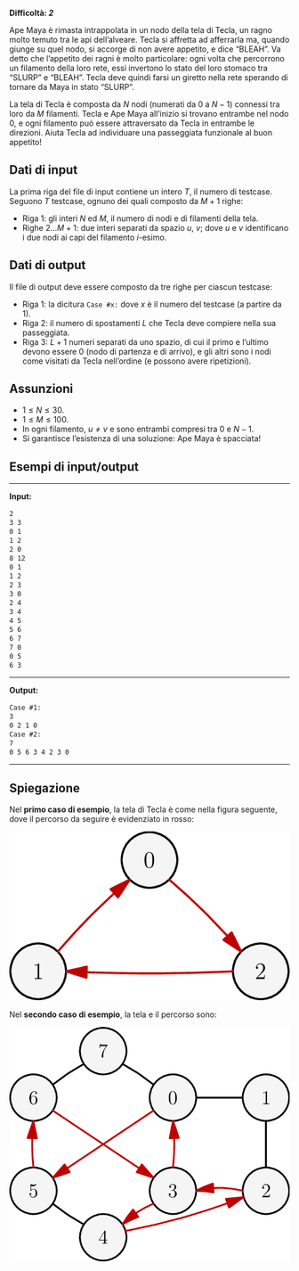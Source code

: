 **Difficoltà: _2_**

Ape Maya è rimasta intrappolata in un nodo della tela di Tecla, un ragno molto
temuto tra le api dell’alveare. Tecla si affretta ad afferrarla ma, quando
giunge su quel nodo, si accorge di non avere appetito, e dice “BLEAH”. Va detto
che l’appetito dei ragni è molto particolare: ogni volta che percorrono un
filamento della loro rete, essi invertono lo stato del loro stomaco tra “SLURP”
e “BLEAH”. Tecla deve quindi farsi un giretto nella rete sperando di tornare da
Maya in stato “SLURP”.

La tela di Tecla è composta da $N$ nodi (numerati da $0$ a $N - 1$) connessi tra
loro da $M$ filamenti. Tecla e Ape Maya all’inizio si trovano entrambe nel nodo
$0$, e ogni filamento può essere attraversato da Tecla in entrambe le direzioni.
Aiuta Tecla ad individuare una passeggiata funzionale al buon appetito!

## Dati di input

La prima riga del file di input contiene un intero $T$, il numero di testcase.
Seguono $T$ testcase, ognuno dei quali composto da $M + 1$ righe:

- Riga $1$: gli interi $N$ ed $M$, il numero di nodi e di filamenti della tela.
- Righe $2 \ldots M + 1$: due interi separati da spazio $u$, $v$; dove $u$ e $v$
  identificano i due nodi ai capi del filamento $i$-esimo.

## Dati di output

Il file di output deve essere composto da tre righe per ciascun testcase:

- Riga $1$: la dicitura `Case #x:` dove $x$ è il numero del testcase (a partire
  da $1$).
- Riga $2$: il numero di spostamenti $L$ che Tecla deve compiere nella sua
  passeggiata.
- Riga $3$: $L + 1$ numeri separati da uno spazio, di cui il primo e l’ultimo
  devono essere $0$ (nodo di partenza e di arrivo), e gli altri sono i nodi come
  visitati da Tecla nell’ordine (e possono avere ripetizioni).

## Assunzioni

- $1 \le N \le 30$.
- $1 \le M \le 100$.
- In ogni filamento, $u \ne v$ e sono entrambi compresi tra $0$ e $N - 1$.
- Si garantisce l’esistenza di una soluzione: Ape Maya è spacciata!

## Esempi di input/output

***

**Input:**

```
2
3 3
0 1
1 2
2 0
8 12
0 1
1 2
2 3
3 0
2 4
3 4
4 5
5 6
6 7
7 0
0 5
6 3
```

***

**Output:**
```
Case #1:
3
0 2 1 0
Case #2:
7
0 5 6 3 4 2 3 0
```

***

## Spiegazione

Nel **primo caso di esempio**, la tela di Tecla è come nella figura seguente,
dove il percorso da seguire è evidenziato in rosso:

![Picture 1](fig1.png "Picture 1")

Nel **secondo caso di esempio**, la tela e il percorso sono:

![Picture 2](fig2.png "Picture 2")
